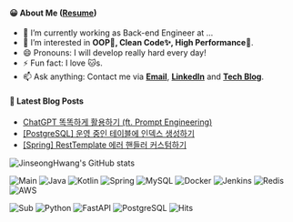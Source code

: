 #### 😀 About Me ([Resume](https://jinseong-dev.notion.site/Jinseong-Hwang-2ff7e25354684a399ec3d7cf11be6499))

- 🔭 I’m currently working as Back-end Engineer at ...
- 🤔 I’m interested in **OOP💊, Clean Code✨, High Performance🚀**.
- 😄 Pronouns: I will develop really hard every day!
- ⚡ Fun fact: I love 🐱s.
- 📫 Ask anything: Contact me via **[Email](mailto:jinseong.dev@gmail.com)**, **[LinkedIn](https://www.linkedin.com/in/jinseong-hwang/)** and **[Tech Blog](https://jinseong.site)**.

#### 📝 Latest Blog Posts

<!-- BLOG-POST-LIST:START -->
- [ChatGPT 똑똑하게 활용하기 &lpar;ft. Prompt Engineering&rpar;](https://jinseong.site/12)
- [[PostgreSQL] 운영 중인 테이블에 인덱스 생성하기](https://jinseong.site/11)
- [[Spring] RestTemplate 에러 핸들러 커스텀하기](https://jinseong.site/7)
<!-- BLOG-POST-LIST:END -->

![JinseongHwang's GitHub stats](https://github-readme-stats.vercel.app/api?username=JinseongHwang&show_icons=true&theme=transparent)

![Main](https://img.shields.io/badge/-🍽_Main_Dish-white?style=flat-square)
![Java](https://img.shields.io/badge/-Java-black?style=flat-square&logo=OpenJDK)
![Kotlin](https://img.shields.io/badge/-Kotlin-black?style=flat-square&logo=Kotlin)
![Spring](https://img.shields.io/badge/-Spring-black?style=flat-square&logo=spring)
![MySQL](https://img.shields.io/badge/-MySQL-black?style=flat-square&logo=mysql)
![Docker](https://img.shields.io/badge/-Docker-black?style=flat-square&logo=docker)
![Jenkins](https://img.shields.io/badge/-Jenkins-black?style=flat-square&logo=Jenkins)
![Redis](https://img.shields.io/badge/-Redis-black?style=flat-square&logo=redis)
![AWS](https://img.shields.io/badge/AWS-black?style=flat-square&logo=amazon-aws)

![Sub](https://img.shields.io/badge/-🥗_Side_Dish-white?style=flat-square)
![Python](https://img.shields.io/badge/Python-black?style=flat-square&logo=Python)
![FastAPI](https://img.shields.io/badge/FastAPI-black?style=flat-square&logo=FastAPI)
![PostgreSQL](https://img.shields.io/badge/PostgreSQL-black?style=flat-square&logo=PostgreSQL)
![Hits](https://hits.seeyoufarm.com/api/count/incr/badge.svg?url=https%3A%2F%2Fgithub.com%2FJinseongHwang&count_bg=%2379C83D&title_bg=%23555555&icon=github.svg&icon_color=%23E7E7E7&title=hits&edge_flat=true)

<!--
<p align="center">
 <img src="https://img.shields.io/badge/-👀 I will study...-white?style=flat-square"/>
 <img src="https://img.shields.io/badge/-Apache Kafka-black?style=flat-square&logo=ApacheKafka"/>
 <img src="https://img.shields.io/badge/-ELK Stack-black?style=flat-square&logo=ElasticStack"/>
 <img src="https://img.shields.io/badge/-Kubernetes-black?style=flat-square&logo=Kubernetes"/>
</p>
-->

<!--
**JinseongHwang/JinseongHwang** is a ✨ _special_ ✨ repository because its `README.md` (this file) appears on your GitHub profile.

Here are some ideas to get you started:

![HTML5](https://img.shields.io/badge/-HTML5-black?style=flat-square&logo=html5)
![CSS3](https://img.shields.io/badge/-CSS3-black?style=flat-square&logo=css3)
![PHP](https://img.shields.io/badge/PHP-black?style=flat-square&logo=php)
![Docker](https://img.shields.io/badge/-Docker-black?style=flat-square&logo=docker)
![Amazon AWS](https://img.shields.io/badge/Amazon%20AWS-black?style=flat-square&logo=amazon-aws)
![GitHub](https://img.shields.io/badge/-GitHub-black?style=flat-square&logo=github)
![VS Code](https://img.shields.io/badge/-VS%20Code-black?style=flat-square&logo=visual-studio-code)
![IntelliJ](https://img.shields.io/badge/-IntelliJ%20IDEA-black?style=flat-square&logo=jetbrains)
![Pycharm](https://img.shields.io/badge/-Pycharm-black?style=flat-square&logo=jetbrains)
![CLion](https://img.shields.io/badge/-CLion-black?style=flat-square&logo=jetbrains)
![Webstorm](https://img.shields.io/badge/-Webstorm-black?style=flat-square&logo=jetbrains)
![Postman](https://img.shields.io/badge/Postman-black?style=flat-square&logo=postman)
![Slack](https://img.shields.io/badge/-Slack-black?style=flat-square&logo=Slack)
![JetBrains](https://img.shields.io/badge/-JetBrains%20IDE-black?style=flat-square&logo=jetbrains)

- ⌨ I have development experience in C,C++ / Python / Java / JSP / PHP / HTML+CSS / Javascript.
- ❤ The most familiar editors are Visual Studio, Visual Studio Code, IntelliJ IDEA and WebStorm.

- 🔭 I’m currently working on ...
- 🌱 I’m currently learning ...
- 👯 I’m looking to collaborate on ...
- 🤔 I’m looking for help with ...
- 💬 Ask me about ...
- 📫 How to reach me: ...
- 😄 Pronouns: ...
- ⚡ Fun fact: ...

- 👯 I’m looking to collaborate on making **Web services.**

<details markdown="1">
<summary><strong>:octocat: GitHub Stats</strong></summary>
<br/>
<p align = "center">
  <img src = "https://github-readme-stats.vercel.app/api?username=JinseongHwang&theme=discord_old_blurple&hide=stars&show_icons=true&count_private=true&line_height=24" align="center" style="width: 50%">
  <img src = "https://github-readme-stats.vercel.app/api/top-langs/?username=JinseongHwang&theme=discord_old_blurple&layout=compact&langs_count=6" align="center" style="width: 35%">
</p>
</details>

<details markdown="1">
<summary>:octocat: Contribution Graph</summary>
<br/>
<p align="center">
 <img align="center" src="/github-metrics.svg" alt="Metrics" width="400">
</p>
</details>

#### My Resume is here! 👉 [Resume](https://jinseong-dev.notion.site/Jinseong-Hwang-578828b85b8e440684b2702d0a0d3da9)

[![Resume](https://img.shields.io/badge/Jinseong's-Resume-DFAB01?style=for-the-badge&logo=notion&logoColor=white)](https://jinseong-dev.notion.site/Jinseong-Hwang-578828b85b8e440684b2702d0a0d3da9)

-->
